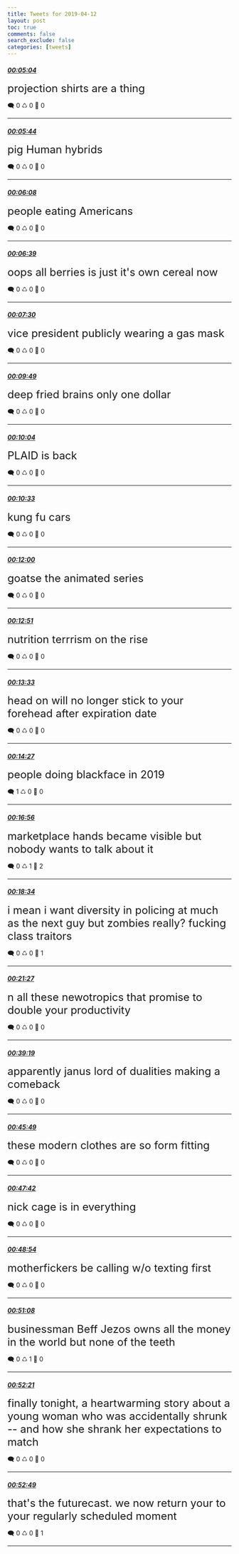 ```yaml
---
title: Tweets for 2019-04-12
layout: post
toc: true
comments: false
search_exclude: false
categories: [tweets]
---
```



#### <a href = "https://twitter.com/deepfates/status/1116582988546838528">*00:05:04*</a>

<font size="5">projection shirts are a thing</font>



🗨️ 0 ♺ 0 🤍  0   

---
    
#### <a href = "https://twitter.com/deepfates/status/1116583157166301184">*00:05:44*</a>

<font size="5">pig Human hybrids</font>



🗨️ 0 ♺ 0 🤍  0   

---
    
#### <a href = "https://twitter.com/deepfates/status/1116583257808576512">*00:06:08*</a>

<font size="5">people eating Americans</font>



🗨️ 0 ♺ 0 🤍  0   

---
    
#### <a href = "https://twitter.com/deepfates/status/1116583387370627072">*00:06:39*</a>

<font size="5">oops all berries is just it's own cereal now</font>



🗨️ 0 ♺ 0 🤍  0   

---
    
#### <a href = "https://twitter.com/deepfates/status/1116583602798514178">*00:07:30*</a>

<font size="5">vice president publicly wearing a gas mask</font>



🗨️ 0 ♺ 0 🤍  0   

---
    
#### <a href = "https://twitter.com/deepfates/status/1116584186767269888">*00:09:49*</a>

<font size="5">deep fried brains only one dollar</font>



🗨️ 0 ♺ 0 🤍  0   

---
    
#### <a href = "https://twitter.com/deepfates/status/1116584246024343553">*00:10:04*</a>

<font size="5">PLAID is back</font>



🗨️ 0 ♺ 0 🤍  0   

---
    
#### <a href = "https://twitter.com/deepfates/status/1116584369236275200">*00:10:33*</a>

<font size="5">kung fu cars</font>



🗨️ 0 ♺ 0 🤍  0   

---
    
#### <a href = "https://twitter.com/deepfates/status/1116584734736257024">*00:12:00*</a>

<font size="5">goatse the animated series</font>



🗨️ 0 ♺ 0 🤍  0   

---
    
#### <a href = "https://twitter.com/deepfates/status/1116584947144216576">*00:12:51*</a>

<font size="5">nutrition terrrism on the rise</font>



🗨️ 0 ♺ 0 🤍  0   

---
    
#### <a href = "https://twitter.com/deepfates/status/1116585123858632704">*00:13:33*</a>

<font size="5">head on will no longer stick to your forehead after expiration date</font>



🗨️ 0 ♺ 0 🤍  0   

---
    
#### <a href = "https://twitter.com/deepfates/status/1116585351860998145">*00:14:27*</a>

<font size="5">people doing blackface in 2019</font>



🗨️ 1 ♺ 0 🤍  0   

---
    
#### <a href = "https://twitter.com/deepfates/status/1116585976128688129">*00:16:56*</a>

<font size="5">marketplace hands became visible but nobody wants to talk about it</font>



🗨️ 0 ♺ 1 🤍  2   

---
    
#### <a href = "https://twitter.com/deepfates/status/1116586385081634816">*00:18:34*</a>

<font size="5">i mean i want diversity in policing at much as the next guy but zombies really?  fucking class traitors</font>



🗨️ 0 ♺ 0 🤍  1   

---
    
#### <a href = "https://twitter.com/deepfates/status/1116587112118095872">*00:21:27*</a>

<font size="5">n all these newotropics that promise to double your productivity</font>



🗨️ 0 ♺ 0 🤍  0   

---
    
#### <a href = "https://twitter.com/deepfates/status/1116591609469030400">*00:39:19*</a>

<font size="5">apparently janus lord of dualities making a comeback</font>



🗨️ 0 ♺ 0 🤍  0   

---
    
#### <a href = "https://twitter.com/deepfates/status/1116593243389431809">*00:45:49*</a>

<font size="5">these modern clothes are so form fitting</font>



🗨️ 0 ♺ 0 🤍  0   

---
    
#### <a href = "https://twitter.com/deepfates/status/1116593717631045632">*00:47:42*</a>

<font size="5">nick cage is in everything</font>



🗨️ 0 ♺ 0 🤍  0   

---
    
#### <a href = "https://twitter.com/deepfates/status/1116594020350697474">*00:48:54*</a>

<font size="5">motherfickers be calling w/o texting first</font>



🗨️ 0 ♺ 0 🤍  0   

---
    
#### <a href = "https://twitter.com/deepfates/status/1116594580890079232">*00:51:08*</a>

<font size="5">businessman Beff Jezos owns all the money in the world but none of the teeth</font>



🗨️ 0 ♺ 1 🤍  0   

---
    
#### <a href = "https://twitter.com/deepfates/status/1116594888462614529">*00:52:21*</a>

<font size="5">finally tonight, a heartwarming story about a young woman who was accidentally shrunk -- and how she shrank her expectations to match</font>



🗨️ 0 ♺ 0 🤍  0   

---
    
#### <a href = "https://twitter.com/deepfates/status/1116595006112821253">*00:52:49*</a>

<font size="5">that's the futurecast. we now return your to your regularly scheduled moment</font>



🗨️ 0 ♺ 0 🤍  1   

---
    
            
